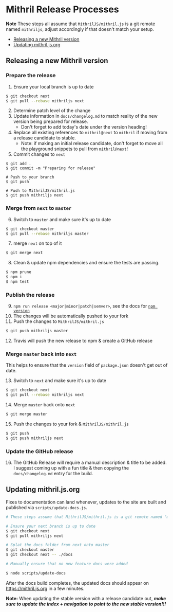 <!--meta-description
Describes how we do releases of Mithril.js
-->

# Mithril Release Processes

**Note** These steps all assume that `MithrilJS/mithril.js` is a git remote named `mithriljs`, adjust accordingly if that doesn't match your setup.

- [Releasing a new Mithril version](#releasing-a-new-mithril-version)
- [Updating mithril.js.org](#updating-mithriljsorg)

## Releasing a new Mithril version

### Prepare the release

1. Ensure your local branch is up to date

```bash
$ git checkout next
$ git pull --rebase mithriljs next
```

2. Determine patch level of the change
3. Update information in `docs/changelog.md` to match reality of the new version being prepared for release.
	- Don't forget to add today's date under the version heading!
4. Replace all existing references to `mithril@next` to `mithril` if moving from a release candidate to stable.
    - Note: if making an initial release candidate, don't forget to move all the playground snippets to pull from `mithril@next`!
5. Commit changes to `next`

```
$ git add .
$ git commit -m "Preparing for release"

# Push to your branch
$ git push

# Push to MithrilJS/mithril.js
$ git push mithriljs next
```

### Merge from `next` to `master`

6. Switch to `master` and make sure it's up to date

```bash
$ git checkout master
$ git pull --rebase mithriljs master
```

7. merge `next` on top of it

```bash
$ git merge next
```

8. Clean & update npm dependencies and ensure the tests are passing.

```bash
$ npm prune
$ npm i
$ npm test
```

### Publish the release

9. `npm run release <major|minor|patch|semver>`, see the docs for [`npm version`](https://docs.npmjs.com/cli/version)
10. The changes will be automatically pushed to your fork
11. Push the changes to `MithrilJS/mithril.js`

```bash
$ git push mithriljs master
```

12. Travis will push the new release to npm & create a GitHub release

### Merge `master` back into `next`

This helps to ensure that the `version` field of `package.json` doesn't get out of date.

13. Switch to `next` and make sure it's up to date

```bash
$ git checkout next
$ git pull --rebase mithriljs next
```

14. Merge `master` back onto `next`

```bash
$ git merge master
```

15. Push the changes to your fork & `MithrilJS/mithril.js`

```bash
$ git push
$ git push mithriljs next
```

### Update the GitHub release

16. The GitHub Release will require a manual description & title to be added. I suggest coming up with a fun title & then copying the `docs/changelog.md` entry for the build.

## Updating mithril.js.org

Fixes to documentation can land whenever, updates to the site are built and published via `scripts/update-docs.js`.

```bash
# These steps assume that MithrilJS/mithril.js is a git remote named "mithriljs"

# Ensure your next branch is up to date
$ git checkout next
$ git pull mithriljs next

# Splat the docs folder from next onto master
$ git checkout master
$ git checkout next -- ./docs

# Manually ensure that no new feature docs were added

$ node scripts/update-docs
```

After the docs build completes, the updated docs should appear on https://mithril.js.org in a few minutes.

**Note:** When updating the stable version with a release candidate out, ***make sure to update the index + navigation to point to the new stable version!!!***
